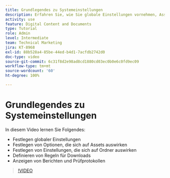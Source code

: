 ```yaml
---
title: Grundlegendes zu Systemeinstellungen
description: Erfahren Sie, wie Sie globale Einstellungen vornehmen, Asset-Optionen festlegen, Ordnereinstellungen einrichten, Download-Regeln definieren und Berichte und Prüfprotokolle in [!UICONTROL Workfront DAM] anzeigen können.
activity: use
feature: Digital Content and Documents
type: Tutorial
role: Admin
level: Intermediate
team: Technical Marketing
jira: KT-8968
exl-id: 88b528a4-85be-44ed-b4d1-7acfdb2742d0
doc-type: video
source-git-commit: 6c31f8d2e98ad8cd1880cd03ec0b0e6c0fd9ec09
workflow-type: tm+mt
source-wordcount: '60'
ht-degree: 100%

---
```


# Grundlegendes zu Systemeinstellungen

In diesem Video lernen Sie Folgendes:

* Festlegen globaler Einstellungen
* Festlegen von Optionen, die sich auf Assets auswirken
* Festlegen von Einstellungen, die sich auf Ordner auswirken
* Definieren von Regeln für Downloads
* Anzeigen von Berichten und Prüfprotokollen

>[!VIDEO](https://video.tv.adobe.com/v/335231/?quality=12&learn=on)
